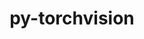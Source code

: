 ---
title: "py-torchvision"
layout: cache
categories: [package, develop-2025-01-05]
meta: {"versions": ["0.20.1"], "compilers": ["gcc@=13.2.0"], "oss": ["ubuntu24.04"], "platforms": ["linux"], "targets": ["aarch64", "x86_64_v3"], "stacks": ["ml-linux-aarch64-cpu", "ml-linux-aarch64-cuda", "ml-linux-x86_64-cpu", "ml-linux-x86_64-cuda", "root"], "num_specs": 12, "num_specs_by_stack": {"ml-linux-aarch64-cuda": 3, "root": 12, "ml-linux-aarch64-cpu": 3, "ml-linux-x86_64-cpu": 3, "ml-linux-x86_64-cuda": 3}}
spec_details: [{"hash": "ogw6hyo5wxyy4sgq6x54ucrwpjqvrspx", "compiler": "gcc@=13.2.0", "versions": ["0.20.1"], "os": "ubuntu24.04", "platform": "linux", "target": "aarch64", "variants": ["~avif", "build_system=python_pip", "~ffmpeg", "~heic", "+jpeg", "~nvjpeg", "+png", "~video_codec", "~webp"], "stacks": ["ml-linux-aarch64-cuda", "root"], "size": "-", "tarball": "https://binaries.spack.io/develop-2025-01-05/build_cache/linux-ubuntu24.04-aarch64/gcc-13.2.0/py-torchvision-0.20.1/linux-ubuntu24.04-aarch64-gcc-13.2.0-py-torchvision-0.20.1-ogw6hyo5wxyy4sgq6x54ucrwpjqvrspx.spack"}, {"hash": "xvnkc6jkhtoak5xg66sn7ef3wxsfdoy7", "compiler": "gcc@=13.2.0", "versions": ["0.20.1"], "os": "ubuntu24.04", "platform": "linux", "target": "aarch64", "variants": ["~avif", "build_system=python_pip", "~ffmpeg", "~heic", "+jpeg", "~nvjpeg", "+png", "~video_codec", "~webp"], "stacks": ["root", "ml-linux-aarch64-cpu"], "size": "-", "tarball": "https://binaries.spack.io/develop-2025-01-05/build_cache/linux-ubuntu24.04-aarch64/gcc-13.2.0/py-torchvision-0.20.1/linux-ubuntu24.04-aarch64-gcc-13.2.0-py-torchvision-0.20.1-xvnkc6jkhtoak5xg66sn7ef3wxsfdoy7.spack"}, {"hash": "4bxzc575k5o6ucrvharm3mr3h4jta3ox", "compiler": "gcc@=13.2.0", "versions": ["0.20.1"], "os": "ubuntu24.04", "platform": "linux", "target": "aarch64", "variants": ["~avif", "build_system=python_pip", "~ffmpeg", "~heic", "+jpeg", "~nvjpeg", "+png", "~video_codec", "~webp"], "stacks": ["root", "ml-linux-aarch64-cpu"], "size": "-", "tarball": "https://binaries.spack.io/develop-2025-01-05/build_cache/linux-ubuntu24.04-aarch64/gcc-13.2.0/py-torchvision-0.20.1/linux-ubuntu24.04-aarch64-gcc-13.2.0-py-torchvision-0.20.1-4bxzc575k5o6ucrvharm3mr3h4jta3ox.spack"}, {"hash": "kkp4r5jo3fvgssytm3q2hrwhffbbtkxm", "compiler": "gcc@=13.2.0", "versions": ["0.20.1"], "os": "ubuntu24.04", "platform": "linux", "target": "aarch64", "variants": ["~avif", "build_system=python_pip", "~ffmpeg", "~heic", "+jpeg", "~nvjpeg", "+png", "~video_codec", "~webp"], "stacks": ["ml-linux-aarch64-cuda", "root"], "size": "-", "tarball": "https://binaries.spack.io/develop-2025-01-05/build_cache/linux-ubuntu24.04-aarch64/gcc-13.2.0/py-torchvision-0.20.1/linux-ubuntu24.04-aarch64-gcc-13.2.0-py-torchvision-0.20.1-kkp4r5jo3fvgssytm3q2hrwhffbbtkxm.spack"}, {"hash": "epjfxapozaolr7oxvzdxjbubq5ui7ftx", "compiler": "gcc@=13.2.0", "versions": ["0.20.1"], "os": "ubuntu24.04", "platform": "linux", "target": "aarch64", "variants": ["~avif", "build_system=python_pip", "~ffmpeg", "~heic", "+jpeg", "~nvjpeg", "+png", "~video_codec", "~webp"], "stacks": ["root", "ml-linux-aarch64-cpu"], "size": "-", "tarball": "https://binaries.spack.io/develop-2025-01-05/build_cache/linux-ubuntu24.04-aarch64/gcc-13.2.0/py-torchvision-0.20.1/linux-ubuntu24.04-aarch64-gcc-13.2.0-py-torchvision-0.20.1-epjfxapozaolr7oxvzdxjbubq5ui7ftx.spack"}, {"hash": "f2rbrqno5dvj6rzgi4lgtcgvdqww5y26", "compiler": "gcc@=13.2.0", "versions": ["0.20.1"], "os": "ubuntu24.04", "platform": "linux", "target": "aarch64", "variants": ["~avif", "build_system=python_pip", "~ffmpeg", "~heic", "+jpeg", "~nvjpeg", "+png", "~video_codec", "~webp"], "stacks": ["ml-linux-aarch64-cuda", "root"], "size": "-", "tarball": "https://binaries.spack.io/develop-2025-01-05/build_cache/linux-ubuntu24.04-aarch64/gcc-13.2.0/py-torchvision-0.20.1/linux-ubuntu24.04-aarch64-gcc-13.2.0-py-torchvision-0.20.1-f2rbrqno5dvj6rzgi4lgtcgvdqww5y26.spack"}, {"hash": "fn46abwxanhhj5fyazfzdnn2vetvbn3l", "compiler": "gcc@=13.2.0", "versions": ["0.20.1"], "os": "ubuntu24.04", "platform": "linux", "target": "x86_64_v3", "variants": ["~avif", "build_system=python_pip", "~ffmpeg", "~heic", "+jpeg", "~nvjpeg", "+png", "~video_codec", "~webp"], "stacks": ["root", "ml-linux-x86_64-cpu"], "size": "-", "tarball": "https://binaries.spack.io/develop-2025-01-05/build_cache/linux-ubuntu24.04-x86_64_v3/gcc-13.2.0/py-torchvision-0.20.1/linux-ubuntu24.04-x86_64_v3-gcc-13.2.0-py-torchvision-0.20.1-fn46abwxanhhj5fyazfzdnn2vetvbn3l.spack"}, {"hash": "nyrk2ybp4msimh45et5zbq4pdskvud6u", "compiler": "gcc@=13.2.0", "versions": ["0.20.1"], "os": "ubuntu24.04", "platform": "linux", "target": "x86_64_v3", "variants": ["~avif", "build_system=python_pip", "~ffmpeg", "~heic", "+jpeg", "~nvjpeg", "+png", "~video_codec", "~webp"], "stacks": ["root", "ml-linux-x86_64-cuda"], "size": "-", "tarball": "https://binaries.spack.io/develop-2025-01-05/build_cache/linux-ubuntu24.04-x86_64_v3/gcc-13.2.0/py-torchvision-0.20.1/linux-ubuntu24.04-x86_64_v3-gcc-13.2.0-py-torchvision-0.20.1-nyrk2ybp4msimh45et5zbq4pdskvud6u.spack"}, {"hash": "twciqj7lxn2wxjqetglwzzqkwwaujwmz", "compiler": "gcc@=13.2.0", "versions": ["0.20.1"], "os": "ubuntu24.04", "platform": "linux", "target": "x86_64_v3", "variants": ["~avif", "build_system=python_pip", "~ffmpeg", "~heic", "+jpeg", "~nvjpeg", "+png", "~video_codec", "~webp"], "stacks": ["root", "ml-linux-x86_64-cpu"], "size": "-", "tarball": "https://binaries.spack.io/develop-2025-01-05/build_cache/linux-ubuntu24.04-x86_64_v3/gcc-13.2.0/py-torchvision-0.20.1/linux-ubuntu24.04-x86_64_v3-gcc-13.2.0-py-torchvision-0.20.1-twciqj7lxn2wxjqetglwzzqkwwaujwmz.spack"}, {"hash": "v4jxnum4oz4ybgss42mvz2tmsr2efbpf", "compiler": "gcc@=13.2.0", "versions": ["0.20.1"], "os": "ubuntu24.04", "platform": "linux", "target": "x86_64_v3", "variants": ["~avif", "build_system=python_pip", "~ffmpeg", "~heic", "+jpeg", "~nvjpeg", "+png", "~video_codec", "~webp"], "stacks": ["root", "ml-linux-x86_64-cuda"], "size": "-", "tarball": "https://binaries.spack.io/develop-2025-01-05/build_cache/linux-ubuntu24.04-x86_64_v3/gcc-13.2.0/py-torchvision-0.20.1/linux-ubuntu24.04-x86_64_v3-gcc-13.2.0-py-torchvision-0.20.1-v4jxnum4oz4ybgss42mvz2tmsr2efbpf.spack"}, {"hash": "jqhntljxp3kahtxjty355gvbiadefbxk", "compiler": "gcc@=13.2.0", "versions": ["0.20.1"], "os": "ubuntu24.04", "platform": "linux", "target": "x86_64_v3", "variants": ["~avif", "build_system=python_pip", "~ffmpeg", "~heic", "+jpeg", "~nvjpeg", "+png", "~video_codec", "~webp"], "stacks": ["root", "ml-linux-x86_64-cuda"], "size": "-", "tarball": "https://binaries.spack.io/develop-2025-01-05/build_cache/linux-ubuntu24.04-x86_64_v3/gcc-13.2.0/py-torchvision-0.20.1/linux-ubuntu24.04-x86_64_v3-gcc-13.2.0-py-torchvision-0.20.1-jqhntljxp3kahtxjty355gvbiadefbxk.spack"}, {"hash": "ocvwn5l3tqkagrhoxlry52dnbkm5v3sr", "compiler": "gcc@=13.2.0", "versions": ["0.20.1"], "os": "ubuntu24.04", "platform": "linux", "target": "x86_64_v3", "variants": ["~avif", "build_system=python_pip", "~ffmpeg", "~heic", "+jpeg", "~nvjpeg", "+png", "~video_codec", "~webp"], "stacks": ["root", "ml-linux-x86_64-cpu"], "size": "-", "tarball": "https://binaries.spack.io/develop-2025-01-05/build_cache/linux-ubuntu24.04-x86_64_v3/gcc-13.2.0/py-torchvision-0.20.1/linux-ubuntu24.04-x86_64_v3-gcc-13.2.0-py-torchvision-0.20.1-ocvwn5l3tqkagrhoxlry52dnbkm5v3sr.spack"}]
---